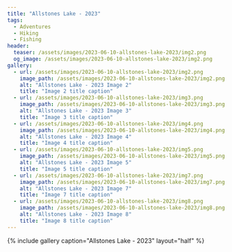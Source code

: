 ```yaml
---
title: "Allstones Lake - 2023"
tags:
  - Adventures
  - Hiking
  - Fishing
header:
  teaser: /assets/images/2023-06-10-allstones-lake-2023/img2.png
  og_image: /assets/images/2023-06-10-allstones-lake-2023/img2.png
gallery:
  - url: /assets/images/2023-06-10-allstones-lake-2023/img2.png
    image_path: /assets/images/2023-06-10-allstones-lake-2023/img2.png
    alt: "Allstones Lake - 2023 Image 2"
    title: "Image 2 title caption"
  - url: /assets/images/2023-06-10-allstones-lake-2023/img3.png
    image_path: /assets/images/2023-06-10-allstones-lake-2023/img3.png
    alt: "Allstones Lake - 2023 Image 3"
    title: "Image 3 title caption"
  - url: /assets/images/2023-06-10-allstones-lake-2023/img4.png
    image_path: /assets/images/2023-06-10-allstones-lake-2023/img4.png
    alt: "Allstones Lake - 2023 Image 4"
    title: "Image 4 title caption"
  - url: /assets/images/2023-06-10-allstones-lake-2023/img5.png
    image_path: /assets/images/2023-06-10-allstones-lake-2023/img5.png
    alt: "Allstones Lake - 2023 Image 5"
    title: "Image 5 title caption"
  - url: /assets/images/2023-06-10-allstones-lake-2023/img7.png
    image_path: /assets/images/2023-06-10-allstones-lake-2023/img7.png
    alt: "Allstones Lake - 2023 Image 7"
    title: "Image 7 title caption"
  - url: /assets/images/2023-06-10-allstones-lake-2023/img8.png
    image_path: /assets/images/2023-06-10-allstones-lake-2023/img8.png
    alt: "Allstones Lake - 2023 Image 8"
    title: "Image 8 title caption"
---
```


{% include gallery caption="Allstones Lake - 2023" layout="half" %}
